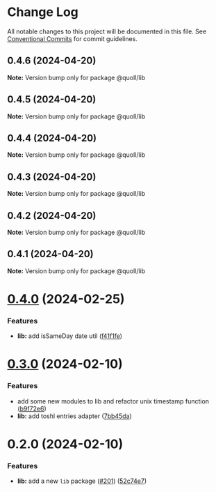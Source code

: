# Change Log

All notable changes to this project will be documented in this file.
See [Conventional Commits](https://conventionalcommits.org) for commit guidelines.

## 0.4.6 (2024-04-20)

**Note:** Version bump only for package @quoll/lib

## 0.4.5 (2024-04-20)

**Note:** Version bump only for package @quoll/lib

## 0.4.4 (2024-04-20)

**Note:** Version bump only for package @quoll/lib

## 0.4.3 (2024-04-20)

**Note:** Version bump only for package @quoll/lib

## 0.4.2 (2024-04-20)

**Note:** Version bump only for package @quoll/lib

## 0.4.1 (2024-04-20)

**Note:** Version bump only for package @quoll/lib

# [0.4.0](https://github.com/mzogheib/quoll/compare/@quoll/lib@0.3.0...@quoll/lib@0.4.0) (2024-02-25)

### Features

- **lib:** add isSameDay date util ([f41f1fe](https://github.com/mzogheib/quoll/commit/f41f1fe90504b5f389c3d4b83ecac08263ed26ce))

# [0.3.0](https://github.com/mzogheib/quoll/compare/@quoll/lib@0.2.0...@quoll/lib@0.3.0) (2024-02-10)

### Features

- add some new modules to lib and refactor unix timestamp function ([b9f72e6](https://github.com/mzogheib/quoll/commit/b9f72e6ea84cee0588c5e84de198f8eac6d199e4))
- **lib:** add toshl entries adapter ([7bb45da](https://github.com/mzogheib/quoll/commit/7bb45dac1200b418e0dd078ec2727c01d5dc61dc))

# 0.2.0 (2024-02-10)

### Features

- **lib:** add a new `lib` package ([#201](https://github.com/mzogheib/quoll/issues/201)) ([52c74e7](https://github.com/mzogheib/quoll/commit/52c74e74efbf3da9e23b0d80526b5867694cf69b))
